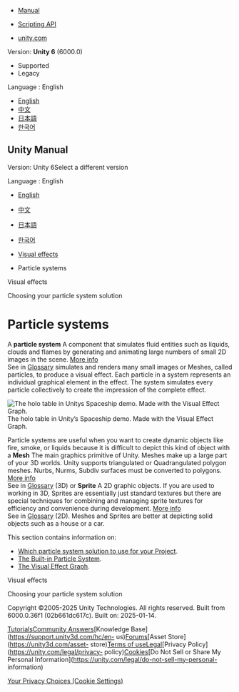 [](https://docs.unity3d.com)

  * [Manual](../Manual/index.html)
  * [Scripting API](../ScriptReference/index.html)

  * [unity.com](https://unity.com/)

Version: **Unity 6** (6000.0)

  * Supported
  * Legacy

Language : English

  * [English](/Manual/ParticleSystems.html)
  * [中文](/cn/current/Manual/ParticleSystems.html)
  * [日本語](/ja/current/Manual/ParticleSystems.html)
  * [한국어](/kr/current/Manual/ParticleSystems.html)

[](https://docs.unity3d.com)

## Unity Manual

Version: Unity 6Select a different version

Language : English

  * [English](/Manual/ParticleSystems.html)
  * [中文](/cn/current/Manual/ParticleSystems.html)
  * [日本語](/ja/current/Manual/ParticleSystems.html)
  * [한국어](/kr/current/Manual/ParticleSystems.html)

  * [Visual effects](visual-effects.html)
  * Particle systems

[](visual-effects.html)

Visual effects

[](ChoosingYourParticleSystem.html)

Choosing your particle system solution

# Particle systems

A **particle system** A component that simulates fluid entities such as
liquids, clouds and flames by generating and animating large numbers of small
2D images in the scene. [More info](class-ParticleSystem.html)  
See in [Glossary](Glossary.html#particlesystem) simulates and renders many
small images or Meshes, called particles, to produce a visual effect. Each
particle in a system represents an individual graphical element in the effect.
The system simulates every particle collectively to create the impression of
the complete effect.

![The holo table in Unitys Spaceship demo. Made with the Visual Effect
Graph.](../uploads/Main/ParticleSystems-HoloTable.png) The holo table in
Unity’s Spaceship demo. Made with the Visual Effect Graph.

Particle systems are useful when you want to create dynamic objects like fire,
smoke, or liquids because it is difficult to depict this kind of object with a
**Mesh** The main graphics primitive of Unity. Meshes make up a large part of
your 3D worlds. Unity supports triangulated or Quadrangulated polygon meshes.
Nurbs, Nurms, Subdiv surfaces must be converted to polygons. [More
info](mesh.html)  
See in [Glossary](Glossary.html#Mesh) (3D) or **Sprite** A 2D graphic objects.
If you are used to working in 3D, Sprites are essentially just standard
textures but there are special techniques for combining and managing sprite
textures for efficiency and convenience during development. [More
info](sprite/sprite-landing.html)  
See in [Glossary](Glossary.html#Sprite) (2D). Meshes and Sprites are better at
depicting solid objects such as a house or a car.

This section contains information on:

  * [Which particle system solution to use for your Project](ChoosingYourParticleSystem.html).
  * [The Built-in Particle System](PartSysUsage.html).
  * [The Visual Effect Graph](VFXGraph.html).

[](visual-effects.html)

Visual effects

[](ChoosingYourParticleSystem.html)

Choosing your particle system solution

Copyright ©2005-2025 Unity Technologies. All rights reserved. Built from
6000.0.36f1 (02b661dc617c). Built on: 2025-01-14.

[Tutorials](https://learn.unity.com/)[Community
Answers](https://answers.unity3d.com)[Knowledge
Base](https://support.unity3d.com/hc/en-
us)[Forums](https://forum.unity3d.com)[Asset Store](https://unity3d.com/asset-
store)[Terms of
use](https://docs.unity3d.com/Manual/TermsOfUse.html)[Legal](https://unity.com/legal)[Privacy
Policy](https://unity.com/legal/privacy-
policy)[Cookies](https://unity.com/legal/cookie-policy)[Do Not Sell or Share
My Personal Information](https://unity.com/legal/do-not-sell-my-personal-
information)

[Your Privacy Choices (Cookie Settings)](javascript:void\(0\);)

